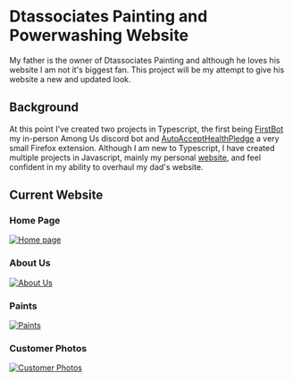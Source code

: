 # Dtassociates Painting and Powerwashing Website

My father is the owner of Dtassociates Painting and although he loves his website I am not it's biggest fan. This project will be my attempt to give his website a new and updated look.

## Background

At this point I've created two projects in Typescript, the first being [FirstBot](https://github.com/shanearcaro/FirstBot) my in-person Among Us discord bot and [AutoAcceptHealthPledge](https://github.com/shanearcaro/AutoAcceptHealthPledge) a very small Firefox extension. Although I am new to Typescript, I have created multiple projects in Javascript, mainly my personal [website](https://www.shanearcaro.com), and feel confident in my ability to overhaul my dad's website.

## Current Website

### Home Page

[![Home page](https://i.ibb.co/3s5CwcX/Screenshot-from-2021-08-22-18-10-54.png)](https://ibb.co)

### About Us

[![About Us](https://i.ibb.co/9sGcC2n/Screenshot-from-2021-08-22-18-11-18.png)](https://ibb.co)

### Paints

[![Paints](https://i.ibb.co/FHrVtDH/Screenshot-from-2021-08-22-18-11-35.png)](https://ibb.co)

### Customer Photos

[![Customer Photos](https://i.ibb.co/HPVFd4j/Screenshot-from-2021-08-22-18-11-52.png)](https://ibb.co)
